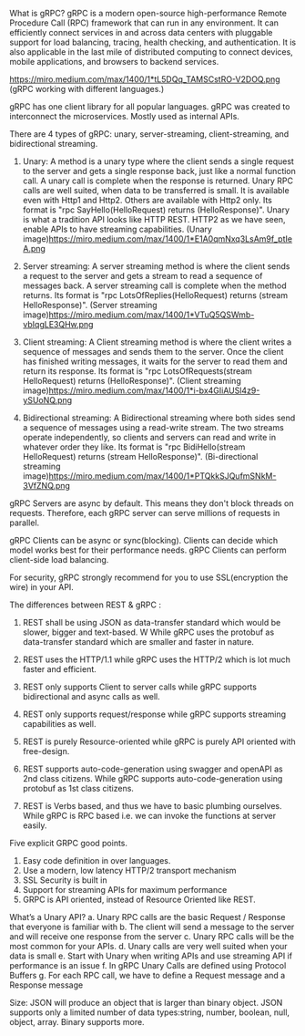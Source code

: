 What is gRPC? gRPC is a modern open-source high-performance Remote Procedure Call (RPC) framework that can run in any
environment. It can efficiently connect services in and across data centers with pluggable support for load balancing,
tracing, health checking, and authentication. It is also applicable in the last mile of distributed computing to connect
devices, mobile applications, and browsers to backend services.

https://miro.medium.com/max/1400/1*tL5DQq_TAMSCstRO-V2DOQ.png (gRPC working with different languages.)

gRPC has one client library for all popular languages. gRPC was created to interconnect the microservices. Mostly used
as internal APIs.

There are 4 types of gRPC: unary, server-streaming, client-streaming, and bidirectional streaming.

1. Unary: A method is a unary type where the client sends a single request to the server and gets a single response
   back, just like a normal function call. A unary call is complete when the response is returned. Unary RPC calls are
   well suited, when data to be transferred is small. It is available even with Http1 and Http2. Others are available
   with Http2 only. Its format is "rpc SayHello(HelloRequest) returns (HelloResponse)". Unary is what a tradition API
   looks like HTTP REST. HTTP2 as we have seen, enable APIs to have streaming capabilities.
   (Unary image)https://miro.medium.com/max/1400/1*E1A0qmNxq3LsAm9f_ptIeA.png

2. Server streaming: A server streaming method is where the client sends a request to the server and gets a stream to
   read a sequence of messages back. A server streaming call is complete when the method returns. Its format is "rpc
   LotsOfReplies(HelloRequest) returns (stream HelloResponse)".
   (Server streaming image)https://miro.medium.com/max/1400/1*VTuQ5QSWmb-vbIqgLE3QHw.png

3. Client streaming: A Client streaming method is where the client writes a sequence of messages and sends them to the
   server. Once the client has finished writing messages, it waits for the server to read them and return its response.
   Its format is "rpc LotsOfRequests(stream HelloRequest) returns (HelloResponse)".
   (Client streaming image)https://miro.medium.com/max/1400/1*i-bx4GIiAUSl4z9-ySUoNQ.png

4. Bidirectional streaming: A Bidirectional streaming where both sides send a sequence of messages using a read-write
   stream. The two streams operate independently, so clients and servers can read and write in whatever order they like.
   Its format is "rpc BidiHello(stream HelloRequest) returns (stream HelloResponse)".
   (Bi-directional streaming image)https://miro.medium.com/max/1400/1*PTQkkSJQufmSNkM-3VfZNQ.png

gRPC Servers are async by default. This means they don't block threads on requests. Therefore, each gRPC server can
serve millions of requests in parallel.

gRPC Clients can be async or sync(blocking). Clients can decide which model works best for their performance needs. gRPC
Clients can perform client-side load balancing.

For security, gRPC strongly recommend for you to use SSL(encryption the wire) in your API.


The differences between REST & gRPC :

1. REST shall be using JSON as data-transfer standard which would be slower, bigger and text-based. W
While gRPC uses the protobuf as data-transfer standard which are smaller and faster in nature.

2. REST uses the HTTP/1.1 while gRPC uses the HTTP/2 which is lot much faster and efficient.

3. REST only supports Client to server calls while gRPC supports bidirectional and async calls as well.

4. REST only supports request/response while gRPC supports streaming capabilities as well.

5. REST is purely Resource-oriented while gRPC is purely API oriented with free-design.

6. REST supports auto-code-generation using swagger and openAPI as 2nd class citizens.
While gRPC supports auto-code-generation using protobuf as 1st class citizens.

7. REST is Verbs based, and thus we have to basic plumbing ourselves.
While gRPC is RPC based i.e. we can invoke the functions at server easily.


Five explicit GRPC good points.
1. Easy code definition in over languages.
2. Use a modern, low latency HTTP/2 transport mechanism
3. SSL Security is built in
4. Support for streaming APIs for maximum performance
5. GRPC is API oriented, instead of Resource Oriented like REST.


What’s a Unary API?
a. Unary RPC calls are the basic Request / Response that everyone is familiar with
b. The client will send a message to the server and will receive one response from the server
c. Unary RPC calls will be the most common for your APIs.
d. Unary calls are very well suited when your data is small
e. Start with Unary when writing APIs and use streaming API if performance is an issue
f. In gRPC Unary Calls are defined using Protocol Buffers
g. For each RPC call, we have to define a Request message and a Response message


Size: JSON will produce an object that is larger than binary object.
JSON supports only a limited number of data types:string, number, boolean, null, object, array.
Binary supports more.
